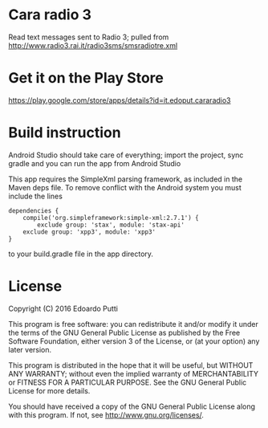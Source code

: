 # Cara radio 3

Read text messages sent to Radio 3; pulled from http://www.radio3.rai.it/radio3sms/smsradiotre.xml

# Get it on the Play Store

https://play.google.com/store/apps/details?id=it.edoput.cararadio3

# Build instruction

Android Studio should take care of everything; import the project, sync gradle and you can run the app from Android Studio

This app requires the SimpleXml parsing framework, as included in the Maven deps file. To remove conflict with the Android system you must include the lines

```
dependencies {
    compile('org.simpleframework:simple-xml:2.7.1') {
        exclude group: 'stax', module: 'stax-api'
	exclude group: 'xpp3', module: 'xpp3'
}
```

to your build.gradle file in the app directory.

# License

Copyright (C) 2016  Edoardo Putti

This program is free software: you can redistribute it and/or modify
it under the terms of the GNU General Public License as published by
the Free Software Foundation, either version 3 of the License, or
(at your option) any later version.

This program is distributed in the hope that it will be useful,
but WITHOUT ANY WARRANTY; without even the implied warranty of
MERCHANTABILITY or FITNESS FOR A PARTICULAR PURPOSE.  See the
GNU General Public License for more details.

You should have received a copy of the GNU General Public License
along with this program.  If not, see <http://www.gnu.org/licenses/>.
